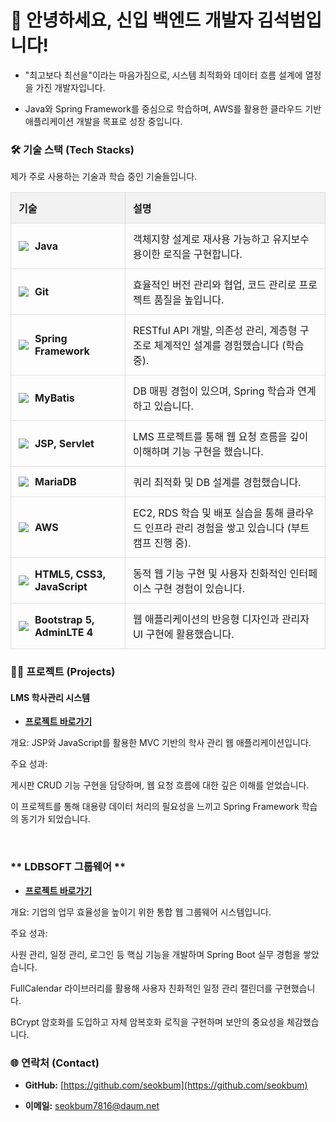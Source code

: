 # 👋 안녕하세요, 신입 백엔드 개발자 김석범입니다!



* "최고보다 최선을"이라는 마음가짐으로, 시스템 최적화와 데이터 흐름 설계에 열정을 가진 개발자입니다.

* Java와 Spring Framework를 중심으로 학습하며, AWS를 활용한 클라우드 기반 애플리케이션 개발을 목표로 성장 중입니다.


<style>
    .tech-table {
        width: 100%;
        border-collapse: collapse;
        margin-bottom: 20px;
    }
    .tech-table th, .tech-table td {
        border: 1px solid #ddd;
        padding: 12px;
        text-align: left;
        vertical-align: middle;
    }
    .tech-table th {
        background-color: #f2f2f2;
        font-weight: bold;
    }
    .badge-container {
        display: flex;
        align-items: center;
    }
    .badge-container img {
        margin-right: 10px;
    }
</style>

<h3>🛠️ 기술 스택 (Tech Stacks)</h3>
<p>제가 주로 사용하는 기술과 학습 중인 기술들입니다.</p>
<table class="tech-table">
    <thead>
        <tr>
            <th>기술</th>
            <th>설명</th>
        </tr>
    </thead>
    <tbody>
        <tr>
            <td>
                <div class="badge-container">
                    <img src="https://img.shields.io/badge/Java-007396?style=for-the-badge&logo=java&logoColor=white">
                    <strong>Java</strong>
                </div>
            </td>
            <td>객체지향 설계로 재사용 가능하고 유지보수 용이한 로직을 구현합니다.</td>
        </tr>
        <tr>
            <td>
                <div class="badge-container">
                    <img src="https://img.shields.io/badge/Git-F05032?style=for-the-badge&logo=git&logoColor=white">
                    <strong>Git</strong>
                </div>
            </td>
            <td>효율적인 버전 관리와 협업, 코드 관리로 프로젝트 품질을 높입니다.</td>
        </tr>
        <tr>
            <td>
                <div class="badge-container">
                    <img src="https://img.shields.io/badge/Spring-6DB33F?style=for-the-badge&logo=spring&logoColor=white">
                    <strong>Spring Framework</strong>
                </div>
            </td>
            <td>RESTful API 개발, 의존성 관리, 계층형 구조로 체계적인 설계를 경험했습니다 (학습 중).</td>
        </tr>
        <tr>
            <td>
                <div class="badge-container">
                    <img src="https://img.shields.io/badge/MyBatis-EE6D00?style=for-the-badge&logo=mybatis&logoColor=white">
                    <strong>MyBatis</strong>
                </div>
            </td>
            <td>DB 매핑 경험이 있으며, Spring 학습과 연계하고 있습니다.</td>
        </tr>
        <tr>
            <td>
                <div class="badge-container">
                    <img src="https://img.shields.io/badge/JSP-007396?style=for-the-badge&logo=java&logoColor=white">
                    <strong>JSP, Servlet</strong>
                </div>
            </td>
            <td>LMS 프로젝트를 통해 웹 요청 흐름을 깊이 이해하며 기능 구현을 했습니다.</td>
        </tr>
        <tr>
            <td>
                <div class="badge-container">
                    <img src="https://img.shields.io/badge/MariaDB-003545?style=for-the-badge&logo=mariadb&logoColor=white">
                    <strong>MariaDB</strong>
                </div>
            </td>
            <td>쿼리 최적화 및 DB 설계를 경험했습니다.</td>
        </tr>
        <tr>
            <td>
                <div class="badge-container">
                    <img src="https://img.shields.io/badge/AWS-232F3E?style=for-the-badge&logo=amazon-aws&logoColor=white">
                    <strong>AWS</strong>
                </div>
            </td>
            <td>EC2, RDS 학습 및 배포 실습을 통해 클라우드 인프라 관리 경험을 쌓고 있습니다 (부트캠프 진행 중).</td>
        </tr>
        <tr>
            <td>
                <div class="badge-container">
                    <img src="https://img.shields.io/badge/HTML5-E34F26?style=for-the-badge&logo=html5&logoColor=white">
                    <strong>HTML5, CSS3, JavaScript</strong>
                </div>
            </td>
            <td>동적 웹 기능 구현 및 사용자 친화적인 인터페이스 구현 경험이 있습니다.</td>
        </tr>
        <tr>
            <td>
                <div class="badge-container">
                    <img src="https://img.shields.io/badge/Bootstrap-7952B3?style=for-the-badge&logo=bootstrap&logoColor=white">
                    <strong>Bootstrap 5, AdminLTE 4</strong>
                </div>
            </td>
            <td>웹 애플리케이션의 반응형 디자인과 관리자 UI 구현에 활용했습니다.</td>
        </tr>
    </tbody>
</table>



### 👨‍💻 프로젝트 (Projects)



#### **LMS 학사관리 시스템**

* **[프로젝트 바로가기](https://github.com/seokbum/LMSProject1)**

개요: JSP와 JavaScript를 활용한 MVC 기반의 학사 관리 웹 애플리케이션입니다.

주요 성과:

게시판 CRUD 기능 구현을 담당하며, 웹 요청 흐름에 대한 깊은 이해를 얻었습니다.

이 프로젝트를 통해 대용량 데이터 처리의 필요성을 느끼고 Spring Framework 학습의 동기가 되었습니다.

<br>

### ** LDBSOFT 그룹웨어 **
* **[프로젝트 바로가기](https://github.com/seokbum/groupware)**

개요: 기업의 업무 효율성을 높이기 위한 통합 웹 그룹웨어 시스템입니다.

주요 성과:

사원 관리, 일정 관리, 로그인 등 핵심 기능을 개발하며 Spring Boot 실무 경험을 쌓았습니다.

FullCalendar 라이브러리를 활용해 사용자 친화적인 일정 관리 캘린더를 구현했습니다.

BCrypt 암호화를 도입하고 자체 암복호화 로직을 구현하며 보안의 중요성을 체감했습니다.





### 🌐 연락처 (Contact)



* **GitHub:** [https://github.com/seokbum](https://github.com/seokbum)

* **이메일:** seokbum7816@daum.net
